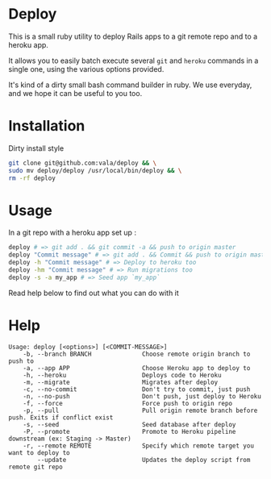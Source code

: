 # Deploy

This is a small ruby utility to deploy Rails apps to a git remote repo and to a
heroku app.

It allows you to easily batch execute several `git` and `heroku` commands in
a single one, using the various options provided.

It's kind of a dirty small bash command builder in ruby.
We use everyday, and we hope it can be useful to you too.

# Installation

Dirty install style

```bash
git clone git@github.com:vala/deploy && \
sudo mv deploy/deploy /usr/local/bin/deploy && \
rm -rf deploy
```

# Usage

In a git repo with a heroku app set up :

```bash
deploy # => git add . && git commit -a && push to origin master
deploy "Commit message" # => git add . && Commit && push to origin master
deploy -h "Commit message" # => Deploy to heroku too
deploy -hm "Commit message" # => Run migrations too
deploy -s -a my_app # => Seed app `my_app`
```

Read help below to find out what you can do with it

# Help

```
Usage: deploy [<options>] [<COMMIT-MESSAGE>]
    -b, --branch BRANCH              Choose remote origin branch to push to
    -a, --app APP                    Choose Heroku app to deploy to
    -h, --heroku                     Deploys code to Heroku
    -m, --migrate                    Migrates after deploy
    -c, --no-commit                  Don't try to commit, just push
    -n, --no-push                    Don't push, just deploy to Heroku
    -f, --force                      Force push to origin repo
    -p, --pull                       Pull origin remote branch before push. Exits if conflict exist
    -s, --seed                       Seed database after deploy
    -P, --promote                    Promote to Heroku pipeline downstream (ex: Staging -> Master)
    -r, --remote REMOTE              Specify which remote target you want to deploy to
        --update                     Updates the deploy script from remote git repo
```

